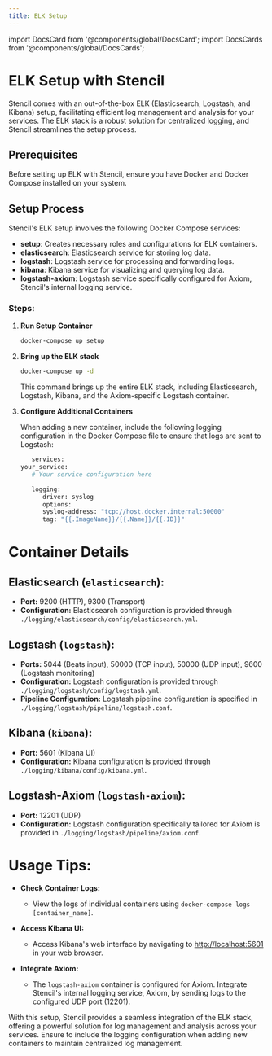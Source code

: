 ```yaml
---
title: ELK Setup
---
```

import DocsCard from '@components/global/DocsCard';
import DocsCards from '@components/global/DocsCards';

<head>
  <title>Stencil Features</title>
</head>
<p>

# ELK Setup with Stencil

Stencil comes with an out-of-the-box ELK (Elasticsearch, Logstash, and Kibana) setup, facilitating efficient log management and analysis for your services. The ELK stack is a robust solution for centralized logging, and Stencil streamlines the setup process.

## Prerequisites

Before setting up ELK with Stencil, ensure you have Docker and Docker Compose installed on your system.

## Setup Process

Stencil's ELK setup involves the following Docker Compose services:

- **setup**: Creates necessary roles and configurations for ELK containers.
- **elasticsearch**: Elasticsearch service for storing log data.
- **logstash**: Logstash service for processing and forwarding logs.
- **kibana**: Kibana service for visualizing and querying log data.
- **logstash-axiom**: Logstash service specifically configured for Axiom, Stencil's internal logging service.

### Steps:

1. **Run Setup Container**

   ```bash
   docker-compose up setup
   ```
2. **Bring up the ELK stack**

   ```bash
   docker-compose up -d
   ```

   This command brings up the entire ELK stack, including Elasticsearch, Logstash, Kibana, and the Axiom-specific Logstash container.

3. **Configure Additional Containers**

   When adding a new container, include the following logging configuration in the Docker Compose file to ensure that logs are sent to Logstash:

   ```bash
      services:
   your_service:
      # Your service configuration here

      logging:
         driver: syslog
         options:
         syslog-address: "tcp://host.docker.internal:50000"
         tag: "{{.ImageName}}/{{.Name}}/{{.ID}}"
   ```
# Container Details

## Elasticsearch (`elasticsearch`):

- **Port:** 9200 (HTTP), 9300 (Transport)
- **Configuration:** Elasticsearch configuration is provided through `./logging/elasticsearch/config/elasticsearch.yml`.

## Logstash (`logstash`):

- **Ports:** 5044 (Beats input), 50000 (TCP input), 50000 (UDP input), 9600 (Logstash monitoring)
- **Configuration:** Logstash configuration is provided through `./logging/logstash/config/logstash.yml`.
- **Pipeline Configuration:** Logstash pipeline configuration is specified in `./logging/logstash/pipeline/logstash.conf`.

## Kibana (`kibana`):

- **Port:** 5601 (Kibana UI)
- **Configuration:** Kibana configuration is provided through `./logging/kibana/config/kibana.yml`.

## Logstash-Axiom (`logstash-axiom`):

- **Port:** 12201 (UDP)
- **Configuration:** Logstash configuration specifically tailored for Axiom is provided in `./logging/logstash/pipeline/axiom.conf`.

# Usage Tips:

- **Check Container Logs:**
  - View the logs of individual containers using `docker-compose logs [container_name]`.

- **Access Kibana UI:**
  - Access Kibana's web interface by navigating to [http://localhost:5601](http://localhost:5601) in your web browser.

- **Integrate Axiom:**
  - The `logstash-axiom` container is configured for Axiom. Integrate Stencil's internal logging service, Axiom, by sending logs to the configured UDP port (12201).

With this setup, Stencil provides a seamless integration of the ELK stack, offering a powerful solution for log management and analysis across your services. Ensure to include the logging configuration when adding new containers to maintain centralized log management.

</p>

